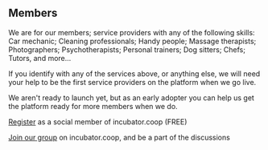 
## Members

We are for our members; service providers with any of the following skills: Car mechanic; Cleaning professionals; Handy people; Massage therapists; Photographers; Psychotherapists; Personal trainers; Dog sitters; Chefs; Tutors, and more...

If you identify with any of the services above, or anything else, we will need your help to be the first service providers on the platform when we go live.

We aren't ready to launch yet, but as an early adopter you can help us get the platform ready for more members when we do.

[Register](https://www.incubator.coop/register/) as a social member of incubator.coop (FREE)

[Join our group](https://www.incubator.coop/groups/?loconomics/) on incubator.coop, and be a part of the discussions
